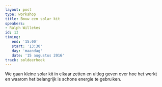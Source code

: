 ```yaml
---
layout: post
type: workshop
title: Bouw een solar kit
speakers:
- Ralph Willekes
id: 13
timing: 
   end: '15:00'
   start: '13:30'
   day: 'maandag'
   date: '15 augustus 2016'
track: soldeerhoek
---
```

We gaan kleine solar kit in elkaar zetten en uitleg geven over hoe het werkt en waarom het belangrijk is schone energie te gebruiken.